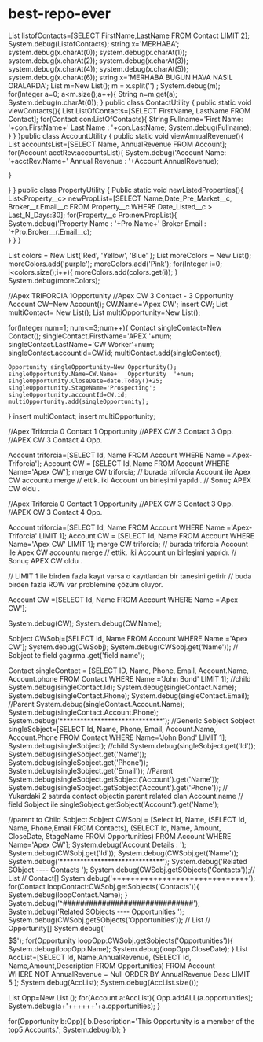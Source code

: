 # best-repo-ever 
List<Contact> listofContacts=[SELECT FirstName,LastName 
                        FROM Contact LIMIT 2];
System.debug(ListofContacts);
string x='MERHABA';
system.debug(x.charAt(0));
system.debug(x.charAt(1));
system.debug(x.charAt(2));
system.debug(x.charAt(3));
system.debug(x.charAt(4));
system.debug(x.charAt(5));
system.debug(x.charAt(6));
string x='MERHABA BUGUN HAVA NASIL ORALARDA';
List<String> m=New List<string>();
m = x.split('') ;
System.debug(m);    
for(Integer a=0; a<m.size();a++){
    String n=m.get(a);
System.debug(n.charAt(0));
}
public class ContactUtility {
    public static void viewContacts(){
    List<Contact> ListOfContacts=[SELECT FirstName, LastName FROM Contact];
        for(Contact con:ListOfContacts){
         String Fullname='First Name:   '+con.FirstName+'  Last Name :   '+con.LastName;
            System.debug(Fullname);
        }
    }
}public class AccountUtility {
    public static void viewAnnualRevenue(){
    List<Account> accountsList=[SELECT Name, AnnualRevenue FROM Account];
    for(Account acctRev:accountsList){
        System.debug('Account Name:  '+acctRev.Name+'   Annual Revenue :  '+Account.AnnualRevenue);
        
    }
}
}
public class PropertyUtility {
    Public static void newListedProperties(){
        List<Property__c> newPropList=[SELECT  Name,Date_Pre_Market__c, Broker__r.Email__c FROM Property__c WHERE Date_Listed__c > Last_N_Days:30];
        for(Property__c Pro:newPropList){
           System.debug('Property Name :  '+Pro.Name+'  Broker Email :  '+Pro.Broker__r.Email__c);  
        }
   }
}

List<String> colors = New List<String>{'Red', 'Yellow', 'Blue' };
   List<String> moreColors = New List<String>();
   moreColors.add('purple');
   moreColors.add('Pink');
for(Integer i=0; i<colors.size();i++){
    moreColors.add(colors.get(i));
}
   System.debug(moreColors);

   //Apex TRIFORCIA 1Opportunity
//Apex CW 3 Contact - 3 Opportunity
Account CW=New Account();
CW.Name='Apex CW';
insert CW;
List<Contact> multiContact= New List<Contact>();
List<Opportunity> multiOpportunity=New List<Opportunity>();

for(Integer num=1; num<=3;num++){
    Contact singleContact=New Contact();
    singleContact.FirstName='APEX '+num;
    singleContact.LastName='CW Worker'+num;
    singleContact.accountId=CW.id;
    multiContact.add(singleContact);
    
    Opportunity singleOpportunity=New Opportunity();
    singleOpportunity.Name=CW.Name+'  Opportunity  '+num;
    singleOpportunity.CloseDate=date.Today()+25;
    singleOpportunity.StageName='Prospecting';
    singleOpportunity.accountId=CW.id;
    multiOpportunity.add(singleOpportunity);
}
insert multiContact;
insert multiOpportunity;


//Apex Triforcia 0 Contact 1 Opportunity
//APEX CW 3 Contact 3 Opp.
//APEX CW 3 Contact 4 Opp.

Account triforcia=[SELECT Id, Name FROM Account 
                   WHERE Name ='Apex-Triforcia'];
Account CW = [SELECT Id, Name FROM Account WHERE Name='Apex CW'];
merge CW triforcia;    // burada triforcia Account ile Apex CW accountu merge 
                       // ettik. iki Account un birleşimi yapıldı.
                       // Sonuç APEX CW oldu . 


//Apex Triforcia 0 Contact 1 Opportunity
//APEX CW 3 Contact 3 Opp.
//APEX CW 3 Contact 4 Opp.

Account triforcia=[SELECT Id, Name FROM Account 
                   WHERE Name ='Apex-Triforcia' LIMIT 1];
Account CW = [SELECT Id, Name FROM Account WHERE Name='Apex CW' LIMIT 1];
merge CW triforcia;    // burada triforcia Account ile Apex CW accountu merge 
                       // ettik. iki Account un birleşimi yapıldı.
                       // Sonuç APEX CW oldu . 

// LIMIT 1 ile birden fazla kayıt varsa o kayıtlardan bir tanesini getirir 
// buda birden fazla ROW var problemine çözüm oluyor.

Account CW =[SELECT Id, Name FROM Account WHERE Name ='Apex CW'];

System.debug(CW);
System.debug(CW.Name);

Sobject CWSobj=[SELECT Id, Name FROM Account WHERE Name ='Apex CW'];
System.debug(CWSobj);
System.debug(CWSobj.get('Name')); 
// Sobject te field çagırma .get('field name');

Contact singleContact = [SELECT ID, Name, Phone, Email,
                        Account.Name, Account.phone FROM 
                        Contact WHERE Name ='John Bond' LIMIT 1];
//child
System.debug(singleContact.Id);
System.debug(singleContact.Name);
System.debug(singleContact.Phone);
System.debug(singleContact.Email);
//Parent
System.debug(singleContact.Account.Name);
System.debug(singleContact.Account.Phone);
System.debug('******************************');
//Generic Sobject
Sobject singleSobject=[SELECT Id, Name, Phone, Email, Account.Name,
                      Account.Phone FROM Contact 
                      WHERE Name='John Bond' LIMIT 1];
System.debug(singleSobject);
//child
System.debug(singleSobject.get('Id'));
System.debug(singleSobject.get('Name'));
System.debug(singleSobject.get('Phone'));
System.debug(singleSobject.get('Email'));
//Parent
System.debug(singleSobject.getSobject('Account').get('Name'));
System.debug(singleSobject.getSobject('Account').get('Phone'));
// Yukardaki 2 satırda contact objectin parent related olan Account.name
// field Sobject ile singleSobject.getSobject('Account').get('Name');

//parent to Child Sobject
Sobject CWSobj = [Select Id, Name,
          (SELECT Id, Name, Phone,Email FROM Contacts),
          (SELECT Id, Name, Amount, CloseDate, StageName
           FROM Opportunities) FROM Account WHERE Name='Apex CW'];
System.debug('Account Details  : ');
System.debug(CWSobj.get('Id'));
System.debug(CWSobj.get('Name'));
System.debug('******************************');
System.debug('Related SObject ---- Contacts ');
System.debug(CWSobj.getSObjects('Contacts'));// List<Contact> // Contact[]
System.debug('++++++++++++++++++++++++++++++');
for(Contact loopContact:CWSobj.getSobjects('Contacts')){
    System.debug(loopContact.Name);
}
System.debug('^##############################');
System.debug('Related SObjects ---- Opportunities ');
System.debug(CWSobj.getSObjects('Opportunities')); // List<Opportunity>  // Opportunity[]
System.debug('$$$$$$$$$$$$$$$$$$$$$$$$$$$$$$$$$$');
for(Opportunity loopOpp:CWSobj.getSobjects('Opportunities')){
    System.debug(loopOpp.Name);
    System.debug(loopOpp.CloseDate);
}
List<Account> AccList=[SELECT Id, Name,AnnualRevenue,
                      (SELECT Id, Name,Amount,Description FROM
                       Opportunities) FROM Account  
                       WHERE NOT AnnualRevenue = Null
                       ORDER BY AnnualRevenue Desc LIMIT 5 ];
System.debug(AccList);
System.debug(AccList.size());
     
List<Opportunity> Opp=New List <Opportunity>();
for(Account a:AccList){
    Opp.addALL(a.opportunities);
    System.debug(a+'++++++'+a.opportunities);
}

for(Opportunity b:Opp){
    b.Description='This Opportunity is a member of the top5 Accounts.';
    System.debug(b);
    }
    